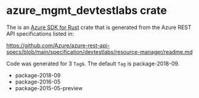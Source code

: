 # azure_mgmt_devtestlabs crate

The is an [Azure SDK for Rust](https://github.com/Azure/azure-sdk-for-rust) crate that is generated from the Azure REST API specifications listed in:

https://github.com/Azure/azure-rest-api-specs/blob/main/specification/devtestlabs/resource-manager/readme.md

Code was generated for 3 `Tag`s. The default `Tag` is package-2018-09.


- package-2018-09
- package-2016-05
- package-2015-05-preview